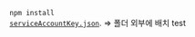 <code>npm install</code>
<br/>
[<code>serviceAccountKey.json</code>](https://file.notion.so/f/f/633dd8f4-aa62-4272-8880-b3717709ab02/e0f6790e-72c6-456c-9108-bd283cdde7e1/serviceAccountKey.json?table=block&id=1595d60d-6f10-802d-8562-f5d7c18b0b96&spaceId=633dd8f4-aa62-4272-8880-b3717709ab02&expirationTimestamp=1734307200000&signature=L_NFDC0vWmDVQDq6UHufHWLDKIbXMZIyrTZ6rUUKN8w&downloadName=serviceAccountKey.json).
=> 폴더 외부에 배치 test

